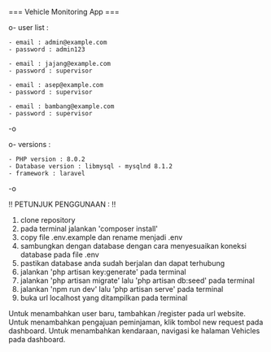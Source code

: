 === Vehicle Monitoring App ===

o- user list :

    - email : admin@example.com
    - password : admin123

    - email : jajang@example.com
    - password : supervisor

    - email : asep@example.com
    - password : supervisor

    - email : bambang@example.com
    - password : supervisor

-o

o- versions :

    - PHP version : 8.0.2
    - Database version : libmysql - mysqlnd 8.1.2
    - framework : laravel

-o

!! PETUNJUK PENGGUNAAN : !!

1. clone repository
2. pada terminal jalankan 'composer install'
3. copy file .env.example dan rename menjadi .env
4. sambungkan dengan database dengan cara menyesuaikan koneksi database pada file .env
5. pastikan database anda sudah berjalan dan dapat terhubung
6. jalankan 'php artisan key:generate' pada terminal
7. jalankan 'php artisan migrate' lalu 'php artisan db:seed' pada terminal
8. jalankan 'npm run dev' lalu 'php artisan serve' pada terminal
9. buka url localhost yang ditampilkan pada terminal

Untuk menambahkan user baru, tambahkan /register pada url website.
Untuk menambahkan pengajuan peminjaman, klik tombol new request pada dashboard.
Untuk menambahkan kendaraan, navigasi ke halaman Vehicles pada dashboard.


